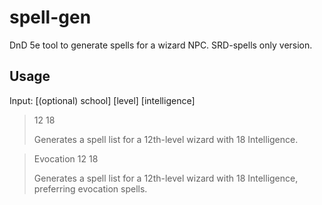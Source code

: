 # spell-gen
DnD 5e tool to generate spells for a wizard NPC. SRD-spells only version.

## Usage
Input: [(optional) school] [level] [intelligence]

> 12 18
>
> Generates a spell list for a 12th-level wizard with 18 Intelligence.

> Evocation 12 18
>
> Generates a spell list for a 12th-level wizard with 18 Intelligence, preferring evocation spells.
